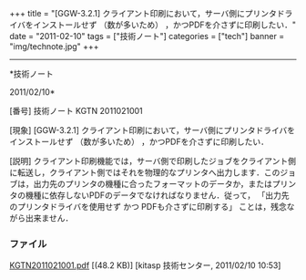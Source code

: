 ﻿+++
title = "[GGW-3.2.1] クライアント印刷において，サーバ側にプリンタドライバをインストールせず （数が多いため） ，かつPDFを介さずに印刷したい．"
date = "2011-02-10"
tags = ["技術ノート"]
categories = ["tech"]
banner = "img/technote.jpg"
+++

-----------------------------------------------------------------------------------------------------------------------------

*技術ノート

2011/02/10*


[番号]
技術ノート KGTN 2011021001

[現象]
[GGW-3.2.1]
クライアント印刷において，サーバ側にプリンタドライバをインストールせず
（数が多いため） ，かつPDFを介さずに印刷したい．

[説明]
クライアント印刷機能では，サーバ側で印刷したジョブをクライアント側に転送し，クライアント側ではそれを物理的なプリンタへ出力します．このジョブは，出力先のプリンタの機種に合ったフォーマットのデータか，またはプリンタの機種に依存しないPDFのデータでなければなりません．従って，
「出力先のプリンタドライバを使用せず かつ PDFも介さずに印刷する」
ことは，残念ながら出来ません．


### ファイル

 
 


[KGTN2011021001.pdf](http://techreport.kitasp.net/attachments/download/479/KGTN2011021001.pdf)
 [(48.2 KB)] [kitasp 技術センター, 2011/02/10
10:53]


 


 

